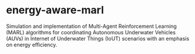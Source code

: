 # energy-aware-marl
Simulation and implementation of Multi-Agent Reinforcement Learning (MARL) algorithms for coordinating Autonomous Underwater Vehicles (AUVs) in Internet of Underwater Things (IoUT) scenarios with an emphasis on energy efficiency.
